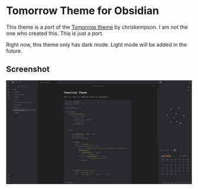 # Tomorrow Theme for Obsidian
This theme is a port of the [Tomorrow theme](https://github.com/chriskempson/tomorrow-theme) by chriskempson.
I am not the one who created this. This is just a port.

Right now, this theme only has dark mode.
Light mode will be added in the future.

## Screenshot
![screenshot](res/screenshot.png)

